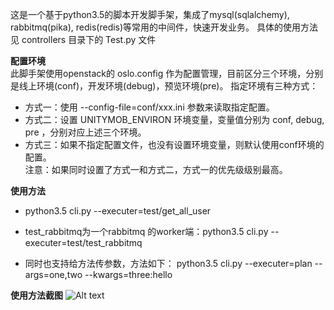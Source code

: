 这是一个基于python3.5的脚本开发脚手架，集成了mysql(sqlalchemy), rabbitmq(pika), redis(redis)等常用的中间件，快速开发业务。
具体的使用方法见 controllers 目录下的 Test.py 文件

**配置环境**  
此脚手架使用openstack的 oslo.config 作为配置管理，目前区分三个环境，分别是线上环境(conf)，开发环境(debug)，预览环境(pre)。 指定环境有三种方式：

- 方式一：使用 --config-file=conf/xxx.ini 参数来读取指定配置。  
- 方式二：设置 UNITYMOB_ENVIRON 环境变量，变量值分别为 conf, debug, pre ，分别对应上述三个环境。  
- 方式三：如果不指定配置文件，也没有设置环境变量，则默认使用conf环境的配置。  
注意：如果同时设置了方式一和方式二，方式一的优先级级别最高。  

**使用方法**
- python3.5 cli.py --executer=test/get_all_user
- test_rabbitmq为一个rabbitmq 的worker端：python3.5 cli.py --executer=test/test_rabbitmq

- 同时也支持给方法传参数，方法如下：
python3.5 cli.py --executer=plan --args=one,two --kwargs=three:hello

**使用方法截图**
![Alt text](https://github.com/xiaowan/pyadmin/blob/master/snapshot/logiccontroller.jpeg)

